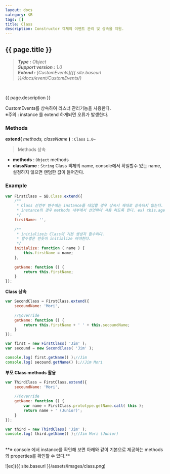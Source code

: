 ```yaml
---
layout: docs
category: $B
tags: []
title: Class
description: Constructor 객체의 이벤트 관리 및 상속을 지원.
---
```


{{ page.title }}
---

> _**Type :** Object_  
> _**Support version :** 1.0_  
> _**Extend :** [CustomEvents]({{ site.baseurl }}/docs/event/CustomEvents/)_

<br/>
<p class="description">
    {{ page.description }}
</p>
<p class="description">
    CustomEvents를 상속하여 리스너 관리기능을 사용한다.<br/>
    ※주의 : instance 를 extend 하게되면 오류가 발생한다.
</p>




### [](.group-title)Methods

**[](.method)extend\(** _methods, className_ **\)** : `Class` `1.0~`
> Methods 상속

- **methods** : `Object`
methods
- **className** : `String`
Class 객체의 name, console에서 확일할수 있는 name, 설정하지 않으면 랜덤한 값이 들어간다.


### Example
```js
var FirstClass = $B.Class.extend({
    /**
     * Class 선언부 변수에는 instance를 대입할 경우 상속시 제대로 상속되지 않는다.
     * instance의 경우 methods 내부에서 선언하여 사용 하도록 한다. ex) this.age = 20;
     */
    firstName: '',
    
    /**
     * initialize는 Class의 기본 생성자 함수이다.
     * 함수명은 반듯이 initialize 여야한다.
     */
    initialize: function ( name ) {
        this.firstName = name;
    },
    
    getName: function () {
        return this.firstName;
    }
});
```

**Class 상속**

```js
var SecondClass = FirstClass.extend({
    secoundName: 'Mori',
    
    //@override
    getName: function () {
        return this.firstName + ' ' + this.secoundName;
    }
});

var first = new FirstClass( 'Jim' );
var secound = new SecondClass( 'Jim' );

console.log( first.getName() );//Jim
console.log( secound.getName() );//Jim Mori
```

**부모 Class methods 활용**

```js
var ThirdClass = FirstClass.extend({
    secoundName: 'Mori',
    
    //@override
    getName: function () {
        var name = FirstClass.prototype.getName.call( this );
        return name + ' (Junior)';
    }
});

var third = new ThirdClass( 'Jim' );
console.log( third.getName() );//Jim Mori (Junior)
```



<br/>
**※ console 에서 instance를 확인해 보면 아래와 같이 기본으로 제공하는 methods와 properties를 확인할 수 있다.**  


![ex]({{ site.baseurl }}/assets/images/class.png)